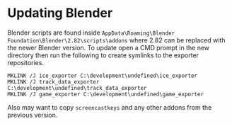 # Updating Blender

Blender scripts are found inside `AppData\Roaming\Blender Foundation\Blender\2.82\scripts\addons` where 2.82 can be replaced with the newer Blender version.  To update open a CMD prompt in the new directory then run the following to create symlinks to the exporter repositories.

```
MKLINK /J ice_exporter C:\development\undefined\ice_exporter
MKLINK /J track_data_exporter C:\development\undefined\track_data_exporter
MKLINK /J game_exporter C:\development\undefined\game_exporter
```

Also may want to copy `screencastkeys` and any other addons from the previous version.

